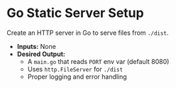 # Go Static Server Setup

Create an HTTP server in Go to serve files from `./dist`.

- **Inputs:** None
- **Desired Output:**
  - A `main.go` that reads `PORT` env var (default 8080)
  - Uses `http.FileServer` for `./dist`
  - Proper logging and error handling
